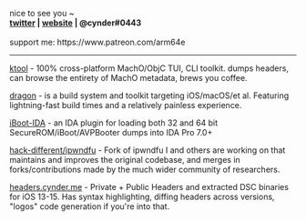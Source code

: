 

<p align="left">
  nice to see you ~
  <br>
  <strong>
    <a href="https://twitter.com/arm64e">twitter</a> | 
    <a href="https://cynder.me/">website</a> | 
    @cynder#0443 
  </strong>
  <br>
  <br>
  support me: https://www.patreon.com/arm64e 
</p>

---

[ktool](https://github.com/cxnder/ktool) - 100% cross-platform MachO/ObjC TUI, CLI toolkit. dumps headers, can browse the entirety of MachO metadata, brews you coffee. 

[dragon](https://dragon.krit.me/) - is a build system and toolkit targeting iOS/macOS/et al. Featuring lightning-fast build times and a relatively painless experience.

[iBoot-IDA](https://github.com/hack-different/iBoot-IDA) - an IDA plugin for loading both 32 and 64 bit SecureROM/iBoot/AVPBooter dumps into IDA Pro 7.0+

[hack-different/ipwndfu](https://github.com/hack-different/ipwndfu) - Fork of ipwndfu I and others are working on that maintains and improves the original codebase, and merges in forks/contributions made by the much wider community of researchers.

[headers.cynder.me](https://headers.cynder.me/) - Private + Public Headers and extracted DSC binaries for iOS 13-15. Has syntax highlighting, diffing headers across versions, "logos" code generation if you're into that.
